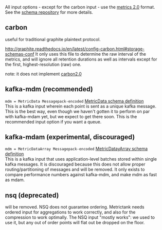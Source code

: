 All input options - except for the carbon input - use the [metrics 2.0](http://metrics20.org/) format.
See the [schema repository](https://github.com/raintank/schema) for more details.


## carbon
useful for traditional graphite plaintext protocol.

http://graphite.readthedocs.io/en/latest/config-carbon.html#storage-schemas-conf
It only uses this file to determine the raw interval of the metrics, and will ignore all retention durations
as well as intervals except for the first, highest-resolution (raw) one.


note: it does not implement [carbon2.0](http://metrics20.org/implementations/)



## kafka-mdm (recommended)

`mdm = MetricData Messagepack-encoded` [MetricData schema definition](https://github.com/raintank/schema/blob/master/metric.go#L20)  
This is a kafka input wherein each point is sent as a unique kafka message. This is the best way,
even though we haven't gotten it to perform on par with kafka-mdam yet, but we expect to get there soon.
This is the recommended input option if you want a queue.

## kafka-mdam (experimental, discouraged)

`mdm = MetricDataArray Messagepack-encoded` [MetricDatayArray schema definition](https://github.com/raintank/schema/blob/master/metric.go#L47)  
This is a kafka input that uses application-level batches stored within single kafka messages.
It is discouraged because this does not allow proper routing/partitioning of messages and will be removed.
It only exists to compare performance numbers against kafka-mdm, and make mdm as fast as mdam.


## nsq (deprecated)
will be removed. NSQ does not guarantee ordering. Metrictank needs ordered input for aggregations to work correctly,
and also for the compression to work optimally. The NSQ input "mostly works": we used to use it, but any out of order points
will flat out be dropped on the floor.
